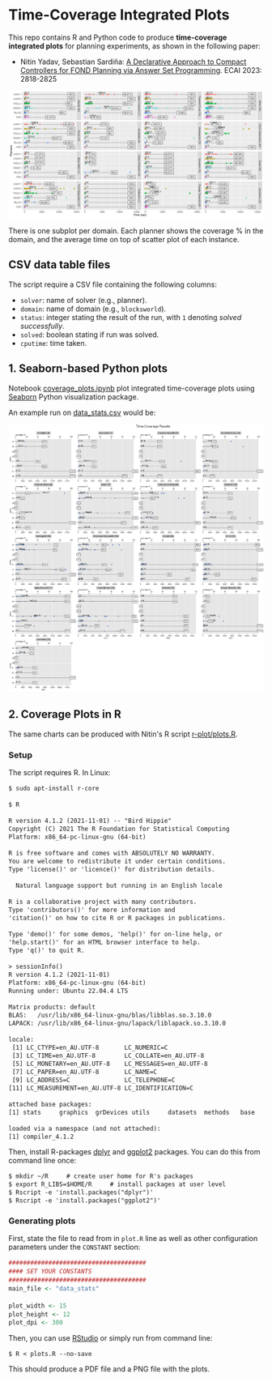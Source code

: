 # Time-Coverage Integrated Plots

This repo contains R and Python code to produce **time-coverage integrated plots** for planning experiments, as shown in the following paper:

* Nitin Yadav, Sebastian Sardiña: [A Declarative Approach to Compact Controllers for FOND Planning via Answer Set Programming](https://ebooks.iospress.nl/doi/10.3233/FAIA230593). ECAI 2023: 2818-2825

![coverage-cfond.png](coverage-cfond-ecai23.png)

There is one subplot per domain. Each planner shows the coverage % in the domain, and the average time on top of scatter plot of each instance.

## CSV data table files

The script require a CSV file containing the following columns:

* `solver`: name of solver (e.g., planner).
* `domain`: name of domain (e.g., `blocksworld`).
* `status`: integer stating the result of the run, with `1` denoting _solved successfully_.
* `solved`: boolean stating if run was solved.
* `cputime`: time taken.



## 1. Seaborn-based Python plots

Notebook [coverage_plots.ipynb](coverage_plots.ipynb) plot integrated time-coverage plots using [Seaborn](https://seaborn.pydata.org/) Python visualization package.

An example run on [data_stats.csv](data_stats.csv) would be:

![plot](data_stats_plot.png)


## 2. Coverage Plots in R

The same charts can be produced with Nitin's R script [r-plot/plots.R](r-plot/plots.R).

### Setup

The script requires R. In Linux:

```shell
$ sudo apt-install r-core

$ R

R version 4.1.2 (2021-11-01) -- "Bird Hippie"
Copyright (C) 2021 The R Foundation for Statistical Computing
Platform: x86_64-pc-linux-gnu (64-bit)

R is free software and comes with ABSOLUTELY NO WARRANTY.
You are welcome to redistribute it under certain conditions.
Type 'license()' or 'licence()' for distribution details.

  Natural language support but running in an English locale

R is a collaborative project with many contributors.
Type 'contributors()' for more information and
'citation()' on how to cite R or R packages in publications.

Type 'demo()' for some demos, 'help()' for on-line help, or
'help.start()' for an HTML browser interface to help.
Type 'q()' to quit R.

> sessionInfo()
R version 4.1.2 (2021-11-01)
Platform: x86_64-pc-linux-gnu (64-bit)
Running under: Ubuntu 22.04.4 LTS

Matrix products: default
BLAS:   /usr/lib/x86_64-linux-gnu/blas/libblas.so.3.10.0
LAPACK: /usr/lib/x86_64-linux-gnu/lapack/liblapack.so.3.10.0

locale:
 [1] LC_CTYPE=en_AU.UTF-8       LC_NUMERIC=C
 [3] LC_TIME=en_AU.UTF-8        LC_COLLATE=en_AU.UTF-8
 [5] LC_MONETARY=en_AU.UTF-8    LC_MESSAGES=en_AU.UTF-8
 [7] LC_PAPER=en_AU.UTF-8       LC_NAME=C
 [9] LC_ADDRESS=C               LC_TELEPHONE=C
[11] LC_MEASUREMENT=en_AU.UTF-8 LC_IDENTIFICATION=C

attached base packages:
[1] stats     graphics  grDevices utils     datasets  methods   base

loaded via a namespace (and not attached):
[1] compiler_4.1.2
```

Then, install R-packages [dplyr](https://dplyr.tidyverse.org/) and [ggplot2](https://ggplot2.tidyverse.org/) packages. You can do this from command line once:

```shell
$ mkdir ~/R     # create user home for R's packages
$ export R_LIBS=$HOME/R     # install packages at user level
$ Rscript -e 'install.packages("dplyr")'
$ Rscript -e 'install.packages("ggplot2")'
```

### Generating plots

First, state the file to read from in `plot.R` line as well as other configuration parameters under the `CONSTANT` section:

```R
######################################
#### SET YOUR CONSTANTS
######################################
main_file <- "data_stats"

plot_width <- 15
plot_height <- 12
plot_dpi <- 300
```

Then, you can use [RStudio](https://posit.co/download/rstudio-desktop/) or simply run from command line:

```shell
$ R < plots.R --no-save
```

This should produce a PDF file and a PNG file with the plots.
